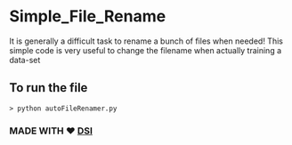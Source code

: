 # Simple_File_Rename
It is generally a difficult task to rename a bunch of files when needed! This simple code is very useful to change the filename when actually training a data-set

## To run the file

```
> python autoFileRenamer.py

```

### MADE WITH :heart: [DSI](https://www.dsilabz.com)
